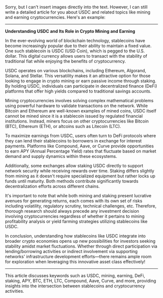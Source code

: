 Sorry, but I can't insert images directly into the text. However, I can still write a detailed article for you about USDC and related topics like mining and earning cryptocurrencies. Here's an example:

---

**Understanding USDC and Its Role in Crypto Mining and Earning**

In the ever-evolving world of blockchain technology, stablecoins have become increasingly popular due to their ability to maintain a fixed value. One such stablecoin is USDC (USD Coin), which is pegged to the U.S. dollar. This digital currency allows users to transact with the stability of traditional fiat while enjoying the benefits of cryptocurrency.

USDC operates on various blockchains, including Ethereum, Algorand, Solana, and Stellar. This versatility makes it an attractive option for those looking to engage in crypto mining or earn passive income through staking. By holding USDC, individuals can participate in decentralized finance (DeFi) platforms that offer high yields compared to traditional savings accounts.

Mining cryptocurrencies involves solving complex mathematical problems using powerful hardware to validate transactions on the network. While Bitcoin and Ethereum are well-known examples of mined coins, USDC itself cannot be mined since it is a stablecoin issued by regulated financial institutions. Instead, miners focus on other cryptocurrencies like Bitcoin (BTC), Ethereum (ETH), or altcoins such as Litecoin (LTC).

To maximize earnings from USDC, users often turn to DeFi protocols where they can lend their stablecoins to borrowers in exchange for interest payments. Platforms like Compound, Aave, or Curve provide opportunities to earn APY (Annual Percentage Yield) rates that fluctuate based on market demand and supply dynamics within these ecosystems.

Additionally, some exchanges allow staking USDC directly to support network security while receiving rewards over time. Staking differs slightly from mining as it doesn't require specialized equipment but rather locks up funds until maturity. Both methods contribute significantly towards decentralization efforts across different chains.

It's important to note that while both mining and staking present lucrative avenues for generating returns, each comes with its own set of risks including volatility, regulatory scrutiny, technical challenges, etc. Therefore, thorough research should always precede any investment decision involving cryptocurrencies regardless of whether it pertains to mining profitability analysis or yield farming strategies utilizing stablecoins like USDC.

In conclusion, understanding how stablecoins like USDC integrate into broader crypto economies opens up new possibilities for investors seeking stability amidst market fluctuations. Whether through direct participation via lending/borrowing activities or indirect involvement via supporting networks' infrastructure development efforts—there remains ample room for exploration when leveraging this innovative asset class effectively!

--- 

This article discusses keywords such as USDC, mining, earning, DeFi, staking, APY, BTC, ETH, LTC, Compound, Aave, Curve, and more, providing insights into the intersection between stablecoins and cryptocurrency activities.